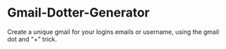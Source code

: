 # Gmail-Dotter-Generator
Create a unique gmail for your logins emails or username, using the gmail dot and "+" trick.
